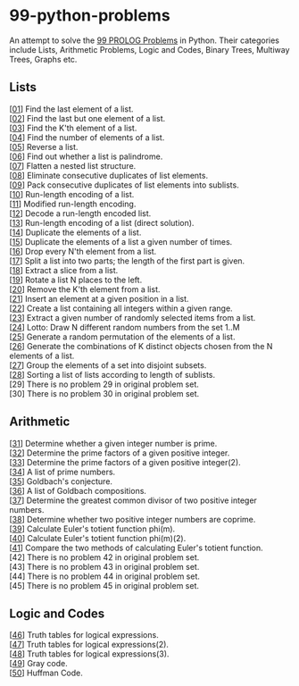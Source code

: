 # 99-python-problems

An attempt to solve the [99 PROLOG Problems](https://sites.google.com/site/prologsite/prolog-problems) in Python. Their categories include Lists, 
Arithmetic Problems, Logic and Codes, Binary Trees, Multiway Trees, Graphs etc.

## Lists

[[01](https://github.com/krailis/99-python-problems/blob/10064137f50d3c37df67f79257feabc3119de55b/Lists/p01_to_p10_solutions/solutions_1_10.py#L5)] Find the last element of a list. <br />
[[02](https://github.com/krailis/99-python-problems/blob/10064137f50d3c37df67f79257feabc3119de55b/Lists/p01_to_p10_solutions/solutions_1_10.py#L9)] Find the last but one element of a list. <br />
[[03](https://github.com/krailis/99-python-problems/blob/10064137f50d3c37df67f79257feabc3119de55b/Lists/p01_to_p10_solutions/solutions_1_10.py#L13)] Find the K'th element of a list. <br />
[[04](https://github.com/krailis/99-python-problems/blob/10064137f50d3c37df67f79257feabc3119de55b/Lists/p01_to_p10_solutions/solutions_1_10.py#L17)] Find the number of elements of a list. <br />
[[05](https://github.com/krailis/99-python-problems/blob/10064137f50d3c37df67f79257feabc3119de55b/Lists/p01_to_p10_solutions/solutions_1_10.py#L21)] Reverse a list. <br />
[[06](https://github.com/krailis/99-python-problems/blob/10064137f50d3c37df67f79257feabc3119de55b/Lists/p01_to_p10_solutions/solutions_1_10.py#L26)] Find out whether a list is palindrome. <br />
[[07](https://github.com/krailis/99-python-problems/blob/10064137f50d3c37df67f79257feabc3119de55b/Lists/p01_to_p10_solutions/solutions_1_10.py#L36)] Flatten a nested list structure. <br />
[[08](https://github.com/krailis/99-python-problems/blob/10064137f50d3c37df67f79257feabc3119de55b/Lists/p01_to_p10_solutions/solutions_1_10.py#L51)] Eliminate consecutive duplicates of list elements. <br />
[[09](https://github.com/krailis/99-python-problems/blob/10064137f50d3c37df67f79257feabc3119de55b/Lists/p01_to_p10_solutions/solutions_1_10.py#L64)] Pack consecutive duplicates of list elements into sublists. <br />
[[10](https://github.com/krailis/99-python-problems/blob/10064137f50d3c37df67f79257feabc3119de55b/Lists/p01_to_p10_solutions/solutions_1_10.py#L86)] Run-length encoding of a list. <br />
[[11](https://github.com/krailis/99-python-problems/blob/10064137f50d3c37df67f79257feabc3119de55b/Lists/p11_to_p20_solutions/solutions_11_20.py#L9)] Modified run-length encoding. <br />
[[12](https://github.com/krailis/99-python-problems/blob/10064137f50d3c37df67f79257feabc3119de55b/Lists/p11_to_p20_solutions/solutions_11_20.py#L20)] Decode a run-length encoded list. <br />
[[13](https://github.com/krailis/99-python-problems/blob/10064137f50d3c37df67f79257feabc3119de55b/Lists/p11_to_p20_solutions/solutions_11_20.py#L30)] Run-length encoding of a list (direct solution). <br />
[[14](https://github.com/krailis/99-python-problems/blob/10064137f50d3c37df67f79257feabc3119de55b/Lists/p11_to_p20_solutions/solutions_11_20.py#L47)] Duplicate the elements of a list. <br />
[[15](https://github.com/krailis/99-python-problems/blob/10064137f50d3c37df67f79257feabc3119de55b/Lists/p11_to_p20_solutions/solutions_11_20.py#L54)] Duplicate the elements of a list a given number of times. <br />
[[16](https://github.com/krailis/99-python-problems/blob/10064137f50d3c37df67f79257feabc3119de55b/Lists/p11_to_p20_solutions/solutions_11_20.py#L61)] Drop every N'th element from a list. <br />
[[17](https://github.com/krailis/99-python-problems/blob/10064137f50d3c37df67f79257feabc3119de55b/Lists/p11_to_p20_solutions/solutions_11_20.py#L65)] Split a list into two parts; the length of the first part is given. <br />
[[18](https://github.com/krailis/99-python-problems/blob/10064137f50d3c37df67f79257feabc3119de55b/Lists/p11_to_p20_solutions/solutions_11_20.py#L69)] Extract a slice from a list. <br />
[[19](https://github.com/krailis/99-python-problems/blob/10064137f50d3c37df67f79257feabc3119de55b/Lists/p11_to_p20_solutions/solutions_11_20.py#L73)] Rotate a list N places to the left. <br />
[[20](https://github.com/krailis/99-python-problems/blob/10064137f50d3c37df67f79257feabc3119de55b/Lists/p11_to_p20_solutions/solutions_11_20.py#L79)] Remove the K'th element from a list. <br />
[[21](https://github.com/krailis/99-python-problems/blob/10064137f50d3c37df67f79257feabc3119de55b/Lists/p21_to_p28_solutions/solutions_21_28.py#L8)] Insert an element at a given position in a list. <br />
[[22](https://github.com/krailis/99-python-problems/blob/10064137f50d3c37df67f79257feabc3119de55b/Lists/p21_to_p28_solutions/solutions_21_28.py#L13)] Create a list containing all integers within a given range. <br />
[[23](https://github.com/krailis/99-python-problems/blob/10064137f50d3c37df67f79257feabc3119de55b/Lists/p21_to_p28_solutions/solutions_21_28.py#L17)] Extract a given number of randomly selected items from a list. <br />
[[24](https://github.com/krailis/99-python-problems/blob/10064137f50d3c37df67f79257feabc3119de55b/Lists/p21_to_p28_solutions/solutions_21_28.py#L21)] Lotto: Draw N different random numbers from the set 1..M <br />
[[25](https://github.com/krailis/99-python-problems/blob/10064137f50d3c37df67f79257feabc3119de55b/Lists/p21_to_p28_solutions/solutions_21_28.py#L25)] Generate a random permutation of the elements of a list. <br />
[[26](https://github.com/krailis/99-python-problems/blob/10064137f50d3c37df67f79257feabc3119de55b/Lists/p21_to_p28_solutions/solutions_21_28.py#L29)] Generate the combinations of K distinct objects chosen from the N elements of a list. <br />
[[27](https://github.com/krailis/99-python-problems/blob/10064137f50d3c37df67f79257feabc3119de55b/Lists/p21_to_p28_solutions/solutions_21_28.py#L33)] Group the elements of a set into disjoint subsets. <br />
[[28](https://github.com/krailis/99-python-problems/blob/10064137f50d3c37df67f79257feabc3119de55b/Lists/p21_to_p28_solutions/solutions_21_28.py#L53)] Sorting a list of lists according to length of sublists. <br />
[29] There is no problem 29 in original problem set. <br />
[30] There is no problem 30 in original problem set. <br />

## Arithmetic

[[31](https://github.com/krailis/99-python-problems/blob/10064137f50d3c37df67f79257feabc3119de55b/Arithmetic/solutions_31_41.py#L11)] Determine whether a given integer number is prime. <br />
[[32](https://github.com/krailis/99-python-problems/blob/10064137f50d3c37df67f79257feabc3119de55b/Arithmetic/solutions_31_41.py#L16)] Determine the prime factors of a given positive integer. <br />
[[33](https://github.com/krailis/99-python-problems/blob/10064137f50d3c37df67f79257feabc3119de55b/Arithmetic/solutions_31_41.py#L32)] Determine the prime factors of a given positive integer(2). <br />
[[34](https://github.com/krailis/99-python-problems/blob/10064137f50d3c37df67f79257feabc3119de55b/Arithmetic/solutions_31_41.py#L41)] A list of prime numbers. <br />
[[35](https://github.com/krailis/99-python-problems/blob/10064137f50d3c37df67f79257feabc3119de55b/Arithmetic/solutions_31_41.py#L54)] Goldbach's conjecture. <br />
[[36](https://github.com/krailis/99-python-problems/blob/10064137f50d3c37df67f79257feabc3119de55b/Arithmetic/solutions_31_41.py#L62)] A list of Goldbach compositions. <br />
[[37](https://github.com/krailis/99-python-problems/blob/10064137f50d3c37df67f79257feabc3119de55b/Arithmetic/solutions_31_41.py#L71)] Determine the greatest common divisor of two positive integer numbers. <br />
[[38](https://github.com/krailis/99-python-problems/blob/10064137f50d3c37df67f79257feabc3119de55b/Arithmetic/solutions_31_41.py#L79)] Determine whether two positive integer numbers are coprime. <br />
[[39](https://github.com/krailis/99-python-problems/blob/10064137f50d3c37df67f79257feabc3119de55b/Arithmetic/solutions_31_41.py#L83)] Calculate Euler's totient function phi(m). <br />
[[40](https://github.com/krailis/99-python-problems/blob/10064137f50d3c37df67f79257feabc3119de55b/Arithmetic/solutions_31_41.py#L99)] Calculate Euler's totient function phi(m)(2). <br />
[[41](https://github.com/krailis/99-python-problems/blob/10064137f50d3c37df67f79257feabc3119de55b/Arithmetic/solutions_31_41.py#L109)] Compare the two methods of calculating Euler's totient function. <br />
[42] There is no problem 42 in original problem set. <br />
[43] There is no problem 43 in original problem set. <br />
[44] There is no problem 44 in original problem set. <br />
[45] There is no problem 45 in original problem set. <br />

## Logic and Codes

[[46](https://github.com/krailis/99-python-problems/blob/10064137f50d3c37df67f79257feabc3119de55b/Logic_and_Codes/solutions_45_49.py#L18)] Truth tables for logical expressions. <br />
[[47](https://github.com/krailis/99-python-problems/blob/10064137f50d3c37df67f79257feabc3119de55b/Logic_and_Codes/solutions_45_49.py#L26)] Truth tables for logical expressions(2). <br />
[[48](https://github.com/krailis/99-python-problems/blob/10064137f50d3c37df67f79257feabc3119de55b/Logic_and_Codes/solutions_45_49.py#L108)] Truth tables for logical expressions(3). <br />
[[49](https://github.com/krailis/99-python-problems/blob/10064137f50d3c37df67f79257feabc3119de55b/Logic_and_Codes/solutions_45_49.py#L122)] Gray code. <br />
[[50](https://github.com/krailis/99-python-problems/blob/10064137f50d3c37df67f79257feabc3119de55b/Logic_and_Codes/solutions_45_49.py#L138)] Huffman Code. <br />
